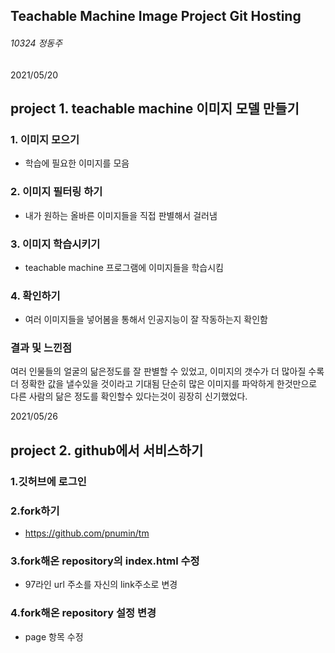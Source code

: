 ## Teachable Machine Image Project Git Hosting

###### 10324 정동주

2021/05/20
## project 1. teachable machine 이미지 모델 만들기

### 1. 이미지 모으기
+ 학습에 필요한 이미지를 모음

### 2. 이미지 필터링 하기
+ 내가 원하는 올바른 이미지들을 직접 판별해서 걸러냄

### 3. 이미지 학습시키기
+ teachable machine 프로그램에 이미지들을 학습시킴

### 4. 확인하기
+ 여러 이미지들을 넣어봄을 통해서 인공지능이 잘 작동하는지 확인함

### 결과 및 느낀점
 여러 인물들의 얼굴의 닮은정도를 잘 판별할 수 있었고, 이미지의 갯수가 더 많아질 수록 더 정확한 값을 낼수있을 것이라고 기대됨
 단순히 많은 이미지를 파악하게 한것만으로 다른 사람의 닮은 정도를 확인할수 있다는것이 굉장히 신기했었다.
 

2021/05/26
## project 2. github에서 서비스하기
 
 ### 1.깃허브에 로그인
 
 ### 2.fork하기
 +  https://github.com/pnumin/tm
    
 ### 3.fork해온 repository의 index.html 수정
 + 97라인 url 주소를 자신의 link주소로 변경
 
 ### 4.fork해온 repository 설정 변경
 + page 항목 수정


